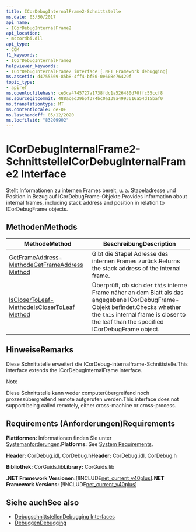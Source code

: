 ```yaml
---
title: ICorDebugInternalFrame2-Schnittstelle
ms.date: 03/30/2017
api_name:
- ICorDebugInternalFrame2
api_location:
- mscordbi.dll
api_type:
- COM
f1_keywords:
- ICorDebugInternalFrame2
helpviewer_keywords:
- ICorDebugInternalFrame2 interface [.NET Framework debugging]
ms.assetid: d4755569-85b8-4ff4-bf50-0e608e76429f
topic_type:
- apiref
ms.openlocfilehash: ce3ca4745727a1738fdc1a526480d70ffc55ccf8
ms.sourcegitcommit: 488aced39b5f374bc0a139a4993616a54d15baf0
ms.translationtype: MT
ms.contentlocale: de-DE
ms.lasthandoff: 05/12/2020
ms.locfileid: "83209902"
---
```

# <a name="icordebuginternalframe2-interface"></a><span data-ttu-id="e14c2-102">ICorDebugInternalFrame2-Schnittstelle</span><span class="sxs-lookup"><span data-stu-id="e14c2-102">ICorDebugInternalFrame2 Interface</span></span>
<span data-ttu-id="e14c2-103">Stellt Informationen zu internen Frames bereit, u. a. Stapeladresse und Position in Bezug auf ICorDebugFrame-Objekte.</span><span class="sxs-lookup"><span data-stu-id="e14c2-103">Provides information about internal frames, including stack address and position in relation to ICorDebugFrame objects.</span></span>  
  
## <a name="methods"></a><span data-ttu-id="e14c2-104">Methoden</span><span class="sxs-lookup"><span data-stu-id="e14c2-104">Methods</span></span>  
  
|<span data-ttu-id="e14c2-105">Methode</span><span class="sxs-lookup"><span data-stu-id="e14c2-105">Method</span></span>|<span data-ttu-id="e14c2-106">Beschreibung</span><span class="sxs-lookup"><span data-stu-id="e14c2-106">Description</span></span>|  
|------------|-----------------|  
|[<span data-ttu-id="e14c2-107">GetFrameAddress-Methode</span><span class="sxs-lookup"><span data-stu-id="e14c2-107">GetFrameAddress Method</span></span>](icordebuginternalframe2-getframeaddress-method.md)|<span data-ttu-id="e14c2-108">Gibt die Stapel Adresse des internen Frames zurück.</span><span class="sxs-lookup"><span data-stu-id="e14c2-108">Returns the stack address of the internal frame.</span></span>|  
|[<span data-ttu-id="e14c2-109">IsCloserToLeaf-Methode</span><span class="sxs-lookup"><span data-stu-id="e14c2-109">IsCloserToLeaf Method</span></span>](icordebuginternalframe2-isclosertoleaf-method.md)|<span data-ttu-id="e14c2-110">Überprüft, ob sich der `this` interne Frame näher an dem Blatt als das angegebene ICorDebugFrame-Objekt befindet.</span><span class="sxs-lookup"><span data-stu-id="e14c2-110">Checks whether the `this` internal frame is closer to the leaf than the specified ICorDebugFrame object.</span></span>|  
  
## <a name="remarks"></a><span data-ttu-id="e14c2-111">Hinweise</span><span class="sxs-lookup"><span data-stu-id="e14c2-111">Remarks</span></span>  
 <span data-ttu-id="e14c2-112">Diese Schnittstelle erweitert die ICorDebug-internalframe-Schnittstelle.</span><span class="sxs-lookup"><span data-stu-id="e14c2-112">This interface extends the ICorDebugInternalFrame interface.</span></span>  
  
> [!NOTE]
> <span data-ttu-id="e14c2-113">Diese Schnittstelle kann weder computerübergreifend noch prozessübergreifend remote aufgerufen werden.</span><span class="sxs-lookup"><span data-stu-id="e14c2-113">This interface does not support being called remotely, either cross-machine or cross-process.</span></span>  
  
## <a name="requirements"></a><span data-ttu-id="e14c2-114">Requirements (Anforderungen)</span><span class="sxs-lookup"><span data-stu-id="e14c2-114">Requirements</span></span>  
 <span data-ttu-id="e14c2-115">**Plattformen:** Informationen finden Sie unter [Systemanforderungen](../../get-started/system-requirements.md).</span><span class="sxs-lookup"><span data-stu-id="e14c2-115">**Platforms:** See [System Requirements](../../get-started/system-requirements.md).</span></span>  
  
 <span data-ttu-id="e14c2-116">**Header:** CorDebug.idl, CorDebug.h</span><span class="sxs-lookup"><span data-stu-id="e14c2-116">**Header:** CorDebug.idl, CorDebug.h</span></span>  
  
 <span data-ttu-id="e14c2-117">**Bibliothek:** CorGuids.lib</span><span class="sxs-lookup"><span data-stu-id="e14c2-117">**Library:** CorGuids.lib</span></span>  
  
 <span data-ttu-id="e14c2-118">**.NET Framework Versionen:**[!INCLUDE[net_current_v40plus](../../../../includes/net-current-v40plus-md.md)]</span><span class="sxs-lookup"><span data-stu-id="e14c2-118">**.NET Framework Versions:** [!INCLUDE[net_current_v40plus](../../../../includes/net-current-v40plus-md.md)]</span></span>  
  
## <a name="see-also"></a><span data-ttu-id="e14c2-119">Siehe auch</span><span class="sxs-lookup"><span data-stu-id="e14c2-119">See also</span></span>

- [<span data-ttu-id="e14c2-120">Debugschnittstellen</span><span class="sxs-lookup"><span data-stu-id="e14c2-120">Debugging Interfaces</span></span>](debugging-interfaces.md)
- [<span data-ttu-id="e14c2-121">Debuggen</span><span class="sxs-lookup"><span data-stu-id="e14c2-121">Debugging</span></span>](index.md)
